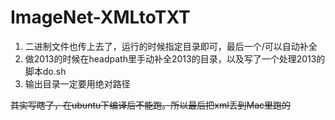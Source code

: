 # ImageNet-XMLtoTXT

1. 二进制文件也传上去了，运行的时候指定目录即可，最后一个/可以自动补全
2. 做2013的时候在headpath里手动补全2013的目录，以及写了一个处理2013的脚本do.sh
3. 输出目录一定要用绝对路径

~~其实写瞎了，在ubuntu下编译后不能跑。所以最后把xml丢到Mac里跑的~~
